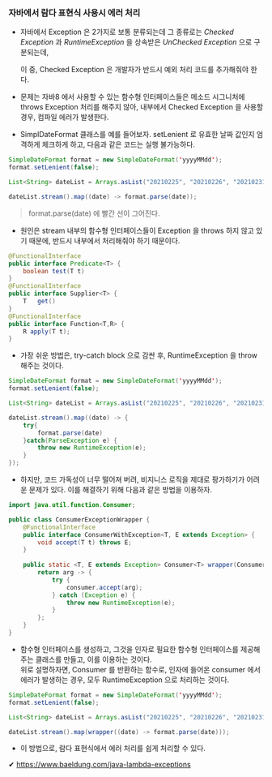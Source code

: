 ### 자바에서 람다 표현식 사용시 에러 처리



- 자바에서 Exception 은 2가지로 보통 분류되는데 그 종류로는 _Checked Exception_ 과 _RuntimeException_ 을 상속받은  _UnChecked Exception_ 으로 구분되는데,

  이 중,  Checked Exception 은 개발자가 반드시 예외 처리 코드를 추가해줘야 한다.
  


- 문제는 자바8 에서 사용할 수 있는 함수형 인터페이스들은 메소드 시그니처에 throws Exception 처리를 해주지 않아, 내부에서 Checked Exception 을 사용할 경우, 컴파일 에러가 발생한다.
  


- SimplDateFormat 클래스를 예를 들어보자. setLenient 로 유효한 날짜 값인지 엄격하게 체크하게 하고, 다음과 같은 코드는 실행 불가능하다.

````java
SimpleDateFormat format = new SimpleDateFormat('yyyyMMdd');
format.setLenient(false);

List<String> dateList = Arrays.asList("20210225", "20210226", "20210231"); //2021년 02월 31은 존재하지 않음.

dateList.stream().map((date) -> format.parse(date));

````

> format.parse(date) 에 빨간 선이 그어진다.

  

- 원인은  stream 내부의 함수형 인터페이스들이  Exception 을 throws 하지 않고 있기 때문에, 반드시 내부에서 처리해줘야 하기 때문이다.

```java
@FunctionalInterface
public interface Predicate<T> {
    boolean test(T t)
}
@FunctionalInterface
public interface Supplier<T> {
    T	get()
}
@FunctionalInterface
public interface Function<T,R> {
    R apply(T t);
}
```
  


- 가장 쉬운 방법은, try-catch block 으로 감싼 후, RuntimeException 을 throw 해주는 것이다.

```java
SimpleDateFormat format = new SimpleDateFormat('yyyyMMdd');
format.setLenient(false);

List<String> dateList = Arrays.asList("20210225", "20210226", "20210231"); //2021년 02월 31은 존재하지 않음.

dateList.stream().map((date) -> {
    try{
    	format.parse(date)
    }catch(ParseException e) {
        throw new RuntimeException(e);
    }
});
```

  

- 하지만, 코드 가독성이 너무 떨어져 버려, 비지니스 로직을 제대로 팡가하기가 어려운 문제가 있다. 이를 해결하기 위해 다음과 같은 방법을 이용하자.

```java
import java.util.function.Consumer;

public class ConsumerExceptionWrapper {
    @FunctionalInterface
    public interface ConsumerWithException<T, E extends Exception> {
        void accept(T t) throws E;
    }
    
    public static <T, E extends Exception> Consumer<T> wrapper(ConsumerWithException<T, E> consumer) {
        return arg -> {
            try {
                consumer.accept(arg);
            } catch (Exception e) {
                throw new RuntimeException(e);
            }
        };
    }
}
```
  


- 함수형 인터페이스를 생성하고, 그것을 인자로 필요한 함수형 인터페이스를 제공해주는 클래스를 만들고, 이를 이용하는 것이다.  
  위로 설명하자면, Consumer 를 반환하는 함수로, 인자에 들어온 consumer 에서 에러가 발생하는 경우, 모두 RuntimeException 으로 처리하는 것이다.

```java
SimpleDateFormat format = new SimpleDateFormat('yyyyMMdd');
format.setLenient(false);

List<String> dateList = Arrays.asList("20210225", "20210226", "20210231"); //2021년 02월 31은 존재하지 않음.

dateList.stream().map(wrapper((date) -> format.parse(date)));
```
  


- 이 방법으로, 람다 표현식에서 에러 처리를 쉽게 처리할 수 있다.

  
  
✔ https://www.baeldung.com/java-lambda-exceptions

